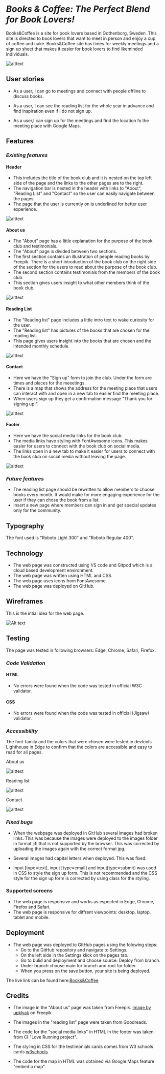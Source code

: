# *Books & Coffee: The Perfect Blend for Book Lovers!*

Books&Coffee is a site for book lovers based in Gothenborg, Sweden. This site is directed to book lovers that want to meet in person and enjoy a cup of coffee and cake. Books&Coffee site has times for weekly meetings and a sign up sheet that makes it easier for book lovers to find likeminded individuals.

![alttext](doc/img/amiresonsive.png)

## **User stories** ##

* As a user, I can go to meetings and connect with people offline to discuss books.

* As a user, I can see the reading list for the whole year in advance and find inspiration even if i do not sign up. 

* As a user,I can sign up for the meetings and find the location fo the meeting place with Google Maps. 

## **Features** ##

### *Existing features* ###

#### **Header** ####

 * This includes the title of the book club and it is nested on the top left side of the page and the links to the other pages are to the right. 
 * The navigation bar is nested in the header with links to "About", "Reading List" and "Contact" so the user can easily navigate between the pages.
 * The page that the user is currently on is underlined for better user experience.

 ![alttext](doc/img/header.png)

 
 #### **About us** ####

 * The "About" page has a little explanation for the purpose of the book club and testimonials.
 * The "About" page is divided between two sections.
 * The first section contains an illustration of people reading books by Freepik. There is a short    introduction of the book club on the right side of the section for the users to read about the purpose of the book club.
 * The second section contains testimonials from the members of the book club.
 * This section gives users insight to what other members think of the book club. 

 ![alttext](doc/img/aboutus.png)


 ####  **Reading List** ####

 * The "Reading list" page includes a little intro text to wake curiosity for the user. 
 * The "Reading list" has pictures of the books that are chosen for the reading list.
 * This page gives users insight into the books that are chosen and the intended monthly schedule.

 ![alttext](doc/img/readinglist.png)


 #### **Contact** ####

 * Here we have the "Sign up" form to join the club. Under the form are times and places for the meeetings.
 * There is a map that shows the address for the meeting place that users can interact with and open in a new tab to easier find the meeting place. 
 * When users sign up they get a confirmation message "Thank you for signing up!". 

 ![alttext](doc/img/contact.png)


 #### **Footer** ####

 * Here we have the social media links for the book club. 
 * The media links have styling with FontAwesome icons. This makes easier for users to connect with the book club on social media. 
 * The links open in a new tab to make it easier for users to connect with the book club on social media without leaving the page. 

 ![alttext](doc/img/footer.png)

 
 ### *Future features* ###
 * The reading list page should be rewritten to allow members to choose books every month. It would make for more engaging experience for the user if they can chose the book from a list.
 * Insert a new page where members can sign in and get special updates only for the community.


 ## **Typography** ##
 The font used is "Roboto Light 300" and "Roboto Regular 400".

 
 ## **Technology** ##
 * The web page was constructed using VS code and Gitpod which is a cloud based development environment.
 * The web page was written using HTML and CSS. 
 * The web page uses icons from FontAwesome.
 * The web page was deployed on GitHub.

 ## **Wireframes** ##

 This is the intial idea for the web page.

![Alt text](doc/img/bookclub-project-books-coffee.png)


## **Testing** ##

The page was tested in following browsers: Edge, Chrome, Safari, Firefox. 

### *Code Validation* ####

#### HTML

* No errors were found when the code was tested in official W3C validator.

#### CSS

* No errors were found when the code was tested in official (Jigsaw) validator.

### *Accessibility* ###

The font-family and the colors that were chosen were tested in devtools Lighthouse in Edge to confirm that the colors are accessible and easy to read for all pages. 

About us

![alttext](doc/img/aboutuslighthouse.png)


Reading list

![alttext](doc/img/readinglistlighthouse.png)


Contact

![alttext](doc/img/contactlighthouse.png)


### *Fixed bugs* ###

*  When the webpage was deployed in GitHub several images had broken links. This was because the images were deployed to the images folder in format jifi that is not supported by the browser. This was corrected by uploading the images again with the correct format jpg.

* Several images had capital letters when deployed. This was fixed.

* Input [type=text], input [type=email] and input[type=submit] was used in CSS to style the sign up    form. This is not recommended and the CSS style for the sign up form is corrected by using class for the styling.

### **Supported screens** ###

* The web page is responsive and works as espected in Edge, Chrome, Firefox and Safari. 
* The web page is responsive for diffrent viewpoints: desktop, laptop, tablet and mobile.

## **Deployment** ##

* The web page was deployed to GitHub pages using the folowing steps:
    - Go to the GitHub repository and navigate to Settings.
    - On the left side in the Settings klick on the pages tab.
    - Go to bulid and deployment and choose source: Deploy from branch.
    - Under branch choose main for branch and root for folder. 
    - When you press on the save button, your site is being deployed.

The live link can be found here:<a href="https://jasminabihel.github.io/books-and-coffee/index.html.">Books&Coffee</a>

## **Credits** ##
* The image in the "About us" page was taken from Freepik. 
 <a href="https://www.freepik.com/free-vector/book-club-concept-with-people-read-books_29222683.htm#query=book%20illustration%20with%20people&position=4&from_view=search&track=ais">Image by upklyak</a> on Freepik

* The images in the "reading list" page were taken from Goodreads.

* The code for the "social media links" in HTML in the footer was taken from CI "Love Running project".

* The styling in CSS for the testimonials cards comes from W3 schools cards <a href="https://www.w3schools.com/w3css/w3css_cards.asp">w3schools</a>

* The code for the map in HTML was obtained via Google Maps feature "embed a map".
